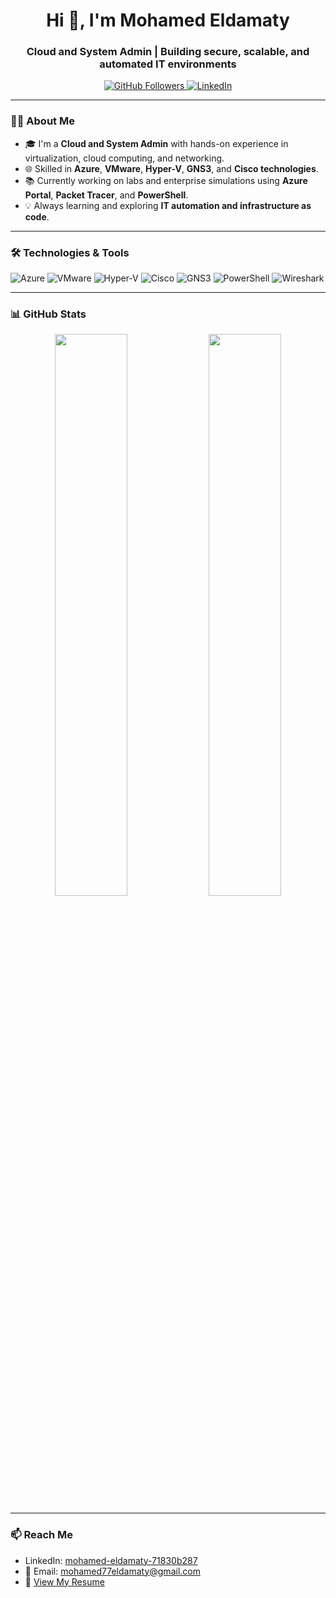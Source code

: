 
<h1 align="center">Hi 👋, I'm Mohamed Eldamaty</h1>
<h3 align="center">Cloud and System Admin | Building secure, scalable, and automated IT environments</h3>

<p align="center">
  <a href="https://github.com/mohamed-eldamaty">
    <img src="https://img.shields.io/github/followers/mohamed-eldamaty?label=Followers&style=social" alt="GitHub Followers"/>
  </a>
  <a href="https://www.linkedin.com/in/mohamed-eldamaty-71830b287/">
    <img src="https://img.shields.io/badge/-Mohamed%20Eldamaty-blue?style=flat-square&logo=Linkedin&logoColor=white" alt="LinkedIn"/>
  </a>
</p>

---

### 👨‍💻 About Me

- 🎓 I'm a **Cloud and System Admin** with hands-on experience in virtualization, cloud computing, and networking.
- 🌐 Skilled in **Azure**, **VMware**, **Hyper-V**, **GNS3**, and **Cisco technologies**.
- 📚 Currently working on labs and enterprise simulations using **Azure Portal**, **Packet Tracer**, and **PowerShell**.
- 💡 Always learning and exploring **IT automation and infrastructure as code**.

---

### 🛠 Technologies & Tools

![Azure](https://img.shields.io/badge/Azure-0078D4?style=flat&logo=Microsoft-Azure&logoColor=white)
![VMware](https://img.shields.io/badge/VMware-607078?style=flat&logo=VMware&logoColor=white)
![Hyper-V](https://img.shields.io/badge/Hyper--V-0078D4?style=flat&logo=windows&logoColor=white)
![Cisco](https://img.shields.io/badge/Cisco-1BA0D7?style=flat&logo=cisco&logoColor=white)
![GNS3](https://img.shields.io/badge/GNS3-2F65A7?style=flat&logo=gns3&logoColor=white)
![PowerShell](https://img.shields.io/badge/PowerShell-5391FE?style=flat&logo=powershell&logoColor=white)
![Wireshark](https://img.shields.io/badge/Wireshark-1679A7?style=flat&logo=wireshark&logoColor=white)

---

### 📊 GitHub Stats

<p align="center">
  <img src="https://github-readme-stats.vercel.app/api?username=mohamed-eldamaty&show_icons=true&theme=react" width="48%"/>
  <img src="https://github-readme-stats.vercel.app/api/top-langs/?username=mohamed-eldamaty&layout=compact&theme=react" width="48%"/>
</p>

---

### 📫 Reach Me

- LinkedIn: [mohamed-eldamaty-71830b287](https://www.linkedin.com/in/mohamed-eldamaty-71830b287/)
- 📧 Email: [mohamed77eldamaty@gmail.com](mailto:mohamed77eldamaty@gmail.com)
- 📄 [View My Resume](https://raw.githubusercontent.com/mohamed-eldamaty/mohamed-eldamaty/refs/heads/main/Mohamed_Eldamaty_CV.pdf)

